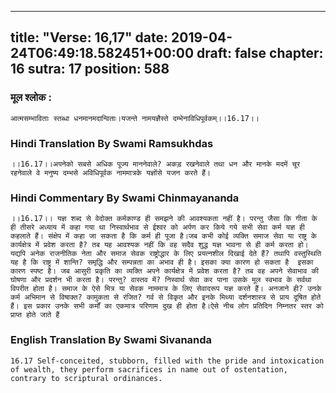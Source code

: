 
---
title: "Verse: 16,17"
date: 2019-04-24T06:49:18.582451+00:00
draft: false
chapter: 16
sutra: 17
position: 588
---
### मूल श्लोक :
```
आत्मसम्भाविताः स्तब्धा धनमानमदान्विताः।यजन्ते नामयज्ञैस्ते दम्भेनाविधिपूर्वकम्।।16.17।।

```

### Hindi Translation By Swami Ramsukhdas
```
।।16.17।।अपनेको सबसे अधिक पूज्य माननेवाले? अकड़ रखनेवाले तथा धन और मानके मदमें चूर रहनेवाले वे मनुष्य दम्भसे अविधिपूर्वक नाममात्रके यज्ञोंसे यजन करते हैं।

```

### Hindi Commentary By Swami Chinmayananda
```
।।16.17।। यज्ञ शब्द से वेदोक्त कर्मकाण्ड ही समझने की आवश्यकता नहीं है। परन्तु जैसा कि गीता के ही तीसरे अध्याय में कहा गया था निस्वार्थभाव से ईश्वर को अर्पण कर किये गये सभी सेवा कर्म यज्ञ ही कहलाते हैं। संक्षेप में कहा जा सकता है कि कर्म ही पूजा है।जब कभी कोई व्यक्ति समाज सेवा या राष्ट्र के कार्यक्षेत्र में प्रवेश करता है? तब यह आवश्यक नहीं कि वह सदैव शुद्ध यज्ञ भावना से ही कर्म करता हो। यद्यपि अनेक राजनीतिक नेता और समाज सेवक राष्ट्रोद्धार के लिए प्रयत्नशील दिखाई देते हैं? तथापि वस्तुस्थिति यह है कि राष्ट्र में शान्ति? समृद्धि और सम्पन्नता का अभाव ही है। इसका क्या कारण हो सकता है  इसका कारण स्पष्ट है। जब आसुरी प्रकृति का व्यक्ति अपने कार्यक्षेत्र में प्रवेश करता है? तब वह अपने सेवाभाव की घोषणा और प्रदर्शन भी करता है। परन्तु? वास्तव में? निस्वार्थ सेवा कर पाना उसके मूल स्वभाव के सर्वथा विपरीत होता है। समाज के ऐसे मित्र या सेवक नाममात्र के लिए सेवादरूप यज्ञ करते हैं। अनजाने ही? उनके कर्म अभिमान से विषाक्त? कामुकता से रंजित? गर्व से विकृत और इनके मिथ्या दर्शनशास्त्र से प्राय दूषित होते हैं। इस प्रकार उनके सभी कर्मों का एकमात्र परिणाम दुख ही होता है।ऐसे नीच लोग प्रतिदिन निम्नतर स्तर को प्राप्त होते जाते हैं

```

### English Translation By Swami  Sivananda
```
16.17 Self-conceited, stubborn, filled with the pride and intoxication of wealth, they perform sacrifices in name out of ostentation, contrary to scriptural ordinances.

```

